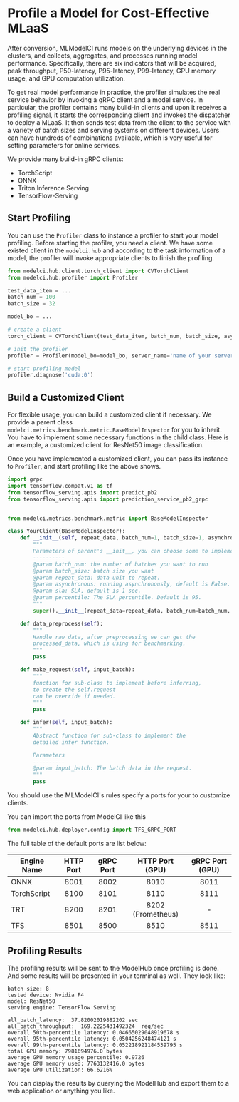 # Profile a Model for Cost-Effective MLaaS

After conversion, MLModelCI runs models on the underlying devices in the clusters, and collects, aggregates, and processes running model performance. Specifically, there are six indicators that will be acquired, peak throughput, P50-latency, P95-latency, P99-latency, GPU memory usage, and GPU computation utilization.


To get real model performance in practice, the profiler simulates the real service behavior by invoking a gRPC client and a model service. In particular, the profiler contains many build-in clients and upon it receives a profiling signal, it starts the corresponding client and invokes the dispatcher to deploy a MLaaS. It then sends test data from the client to the service with a variety of batch sizes and serving systems on different devices. Users can have hundreds of combinations available, which is very useful for setting parameters for online services.

We provide many build-in gRPC clients:

- TorchScript
- ONNX
- Triton Inference Serving
- TensorFlow-Serving

## Start Profiling 

You can use the `Profiler` class to instance a profiler to start your model profiling. Before starting the profiler, you need a client. We have some existed client in the `modelci.hub` and according to the task information of a model, the profiler will invoke appropriate clients to finish the profiling.

```python
from modelci.hub.client.torch_client import CVTorchClient
from modelci.hub.profiler import Profiler

test_data_item = ...
batch_num = 100
batch_size = 32

model_bo = ...

# create a client
torch_client = CVTorchClient(test_data_item, batch_num, batch_size, asynchronous=False)

# init the profiler
profiler = Profiler(model_bo=model_bo, server_name='name of your server', inspector=torch_client)

# start profiling model
profiler.diagnose('cuda:0')
```



## Build a Customized Client

For flexible usage, you can build a customized client if necessary. We provide a parent class `modelci.metrics.benchmark.metric.BaseModelInspector` for you to inherit. You have to implement some necessary functions in the child class. Here is an example, a customized client for ResNet50 image classification.

Once you have implemented a customized client, you can pass its instance to `Profiler`, and start profiling like the above shows.

```python 
import grpc
import tensorflow.compat.v1 as tf
from tensorflow_serving.apis import predict_pb2
from tensorflow_serving.apis import prediction_service_pb2_grpc


from modelci.metrics.benchmark.metric import BaseModelInspector

class YourClient(BaseModelInspector):
    def __init__(self, repeat_data, batch_num=1, batch_size=1, asynchronous=None):
        """
        Parameters of parent's __init__, you can choose some to implement.
        ----------
        @param batch_num: the number of batches you want to run
        @param batch_size: batch size you want
        @param repeat_data: data unit to repeat.
        @param asynchronous: running asynchronously, default is False.
        @param sla: SLA, default is 1 sec.
        @param percentile: The SLA percentile. Default is 95.
        """
        super().__init__(repeat_data=repeat_data, batch_num=batch_num, batch_size=batch_size, asynchronous=asynchronous)

    def data_preprocess(self):
        """
        Handle raw data, after preprocessing we can get the 
        processed_data, which is using for benchmarking.
        """
        pass

    def make_request(self, input_batch):
        """
        function for sub-class to implement before inferring, 
        to create the self.request
        can be override if needed.
        """
        pass

    def infer(self, input_batch):
        """
        Abstract function for sub-class to implement the 
        detailed infer function.

        Parameters
        ----------        
        @param input_batch: The batch data in the request.
        """
        pass
```

You should use the MLModelCI's rules specify a ports for your to customize clients.

You can import the ports from ModelCI like this

```python
from modelci.hub.deployer.config import TFS_GRPC_PORT
```

The full table of the default ports are list below:


| Engine Name | HTTP Port | gRPC Port | HTTP Port (GPU)  | gRPC Port (GPU) |
|-------------|:---------:|:---------:|:----------------:|:---------------:|
| ONNX        | 8001      | 8002      | 8010             | 8011            |
| TorchScript | 8100      | 8101      | 8110             | 8111            |
| TRT         | 8200      | 8201      | 8202 (Prometheus)| -               |
| TFS         | 8501      | 8500      | 8510             | 8511            |


## Profiling Results 

The profiling results will be sent to the ModelHub once profiling is done. And some results will be presented in your terminal as well. They look like:

```
batch size: 8
tested device: Nvidia P4
model: ResNet50
serving engine: TensorFlow Serving

all_batch_latency:  37.82002019882202 sec
all_batch_throughput:  169.2225431492324  req/sec
overall 50th-percentile latency: 0.04665029048919678 s
overall 95th-percentile latency: 0.0504256248474121 s
overall 99th-percentile latency: 0.052218921184539795 s
total GPU memory: 7981694976.0 bytes
average GPU memory usage percentile: 0.9726
average GPU memory used: 7763132416.0 bytes
average GPU utilization: 66.6216%
```

You can display the results by querying the ModelHub and export them to a web application or anything you like. 
